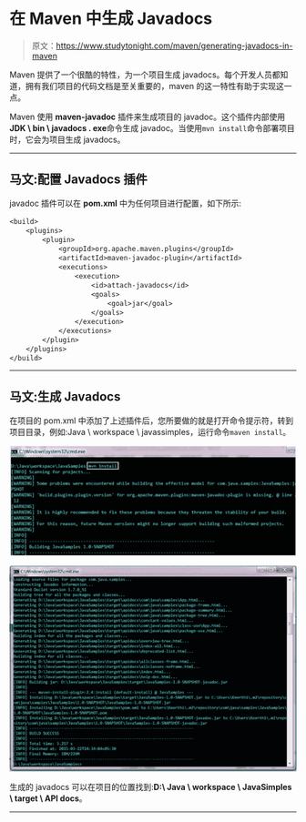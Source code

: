 # 在 Maven 中生成 Javadocs

> 原文：<https://www.studytonight.com/maven/generating-javadocs-in-maven>

Maven 提供了一个很酷的特性，为一个项目生成 javadocs。每个开发人员都知道，拥有我们项目的代码文档是至关重要的，maven 的这一特性有助于实现这一点。

Maven 使用 **maven-javadoc** 插件来生成项目的 javadoc。这个插件内部使用**JDK \ bin \ javadocs . exe**命令生成 javadoc。当使用`mvn install`命令部署项目时，它会为项目生成 javadocs。

* * *

## 马文:配置 Javadocs 插件

javadoc 插件可以在 **pom.xml** 中为任何项目进行配置，如下所示:

```
<build>
	<plugins>
		<plugin>
			<groupId>org.apache.maven.plugins</groupId>
			<artifactId>maven-javadoc-plugin</artifactId>
			<executions>
				<execution>
					<id>attach-javadocs</id>
					<goals>
						<goal>jar</goal>
					</goals>
				</execution>
			</executions>
		</plugin>
	</plugins>
</build> 
```

* * *

## 马文:生成 Javadocs

在项目的 pom.xml 中添加了上述插件后，您所要做的就是打开命令提示符，转到项目目录，例如:Java \ workspace \ javassimples，运行命令`maven install`。

![Generating Javadocs in Maven](img/817fd40b3dd6e7ead5496b142aefb9de.png)

![Generating Javadocs in Maven](img/eb5a34bb43414fae4b56873d19a7e919.png)

生成的 javadocs 可以在项目的位置找到:**D:\ Java \ workspace \ JavaSimples \ target \ API docs**。

* * *